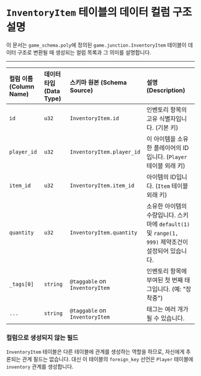 # `InventoryItem` 테이블의 데이터 컬럼 구조 설명

이 문서는 `game_schema.poly`에 정의된 `game.junction.InventoryItem` 테이블이 데이터 구조로 변환될 때 생성되는 컬럼 목록과 그 의미를 설명합니다.

---

| 컬럼 이름 (Column Name) | 데이터 타입 (Data Type) | 스키마 원본 (Schema Source) | 설명 (Description) |
| :--- | :--- | :--- | :--- |
| `id` | `u32` | `InventoryItem.id` | 인벤토리 항목의 고유 식별자입니다. (기본 키) |
| `player_id` | `u32` | `InventoryItem.player_id` | 이 아이템을 소유한 플레이어의 ID입니다. (`Player` 테이블 외래 키) |
| `item_id` | `u32` | `InventoryItem.item_id` | 아이템의 ID입니다. (`Item` 테이블 외래 키) |
| `quantity` | `u32` | `InventoryItem.quantity` | 소유한 아이템의 수량입니다. 스키마에 `default(1)` 및 `range(1, 999)` 제약조건이 설정되어 있습니다. |
| `_tags[0]` | `string` | `@taggable` on `InventoryItem` | 인벤토리 항목에 부여된 첫 번째 태그입니다. (예: "장착중") |
| `...` | `string` | `@taggable` on `InventoryItem` | 태그는 여러 개가 될 수 있습니다. |

### 컬럼으로 생성되지 않는 필드

`InventoryItem` 테이블은 다른 테이블에 관계를 생성하는 역할을 하므로, 자신에게 추론되는 관계 필드는 없습니다. 대신 이 테이블의 `foreign_key` 선언은 `Player` 테이블에 `inventory` 관계를 생성합니다.
